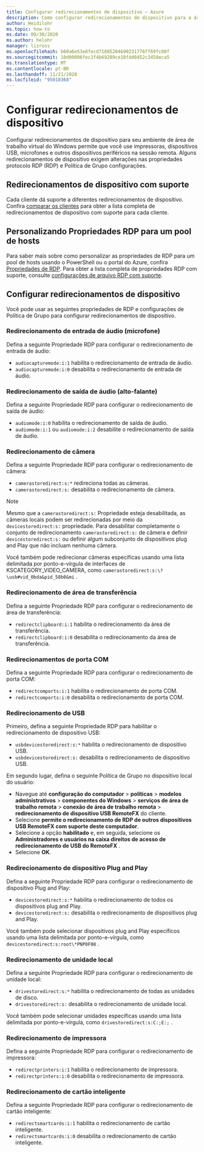 ```yaml
---
title: Configurar redirecionamentos de dispositivo – Azure
description: Como configurar redirecionamentos de dispositivo para a área de trabalho virtual do Windows.
author: Heidilohr
ms.topic: how-to
ms.date: 09/30/2020
ms.author: helohr
manager: lizross
ms.openlocfilehash: b60a6e53e8fecd71885204690231776ff69fc08f
ms.sourcegitcommit: 10d00006fec1f4b69289ce18fdd0452c3458eca5
ms.translationtype: MT
ms.contentlocale: pt-BR
ms.lasthandoff: 11/21/2020
ms.locfileid: "95018368"
---
```

# <a name="configure-device-redirections"></a>Configurar redirecionamentos de dispositivo

Configurar redirecionamentos de dispositivo para seu ambiente de área de trabalho virtual do Windows permite que você use impressoras, dispositivos USB, microfones e outros dispositivos periféricos na sessão remota. Alguns redirecionamentos de dispositivo exigem alterações nas propriedades protocolo RDP (RDP) e Política de Grupo configurações.

## <a name="supported-device-redirections"></a>Redirecionamentos de dispositivo com suporte

Cada cliente dá suporte a diferentes redirecionamentos de dispositivo. Confira [comparar os clientes](/windows-server/remote/remote-desktop-services/clients/remote-desktop-app-compare) para obter a lista completa de redirecionamentos de dispositivo com suporte para cada cliente.

## <a name="customizing-rdp-properties-for-a-host-pool"></a>Personalizando Propriedades RDP para um pool de hosts

Para saber mais sobre como personalizar as propriedades de RDP para um pool de hosts usando o PowerShell ou o portal do Azure, confira [Propriedades de RDP](customize-rdp-properties.md). Para obter a lista completa de propriedades RDP com suporte, consulte [configurações de arquivo RDP com suporte](/windows-server/remote/remote-desktop-services/clients/rdp-files?context=%2fazure%2fvirtual-desktop%2fcontext%2fcontext).

## <a name="setup-device-redirections"></a>Configurar redirecionamentos de dispositivo

Você pode usar as seguintes propriedades de RDP e configurações de Política de Grupo para configurar redirecionamentos de dispositivo.

### <a name="audio-input-microphone-redirection"></a>Redirecionamento de entrada de áudio (microfone)

Defina a seguinte Propriedade RDP para configurar o redirecionamento de entrada de áudio:

- `audiocapturemode:i:1` habilita o redirecionamento de entrada de áudio.
- `audiocapturemode:i:0` desabilita o redirecionamento de entrada de áudio.

### <a name="audio-output-speaker-redirection"></a>Redirecionamento de saída de áudio (alto-falante)

Defina a seguinte Propriedade RDP para configurar o redirecionamento de saída de áudio:

- `audiomode:i:0` habilita o redirecionamento de saída de áudio.
- `audiomode:i:1` ou `audiomode:i:2` desabilite o redirecionamento de saída de áudio.

### <a name="camera-redirection"></a>Redirecionamento de câmera

Defina a seguinte Propriedade RDP para configurar o redirecionamento de câmera:

- `camerastoredirect:s:*` redireciona todas as câmeras.
- `camerastoredirect:s:` desabilita o redirecionamento de câmera.

>[!NOTE]
>Mesmo que a `camerastoredirect:s:` Propriedade esteja desabilitada, as câmeras locais podem ser redirecionadas por meio da `devicestoredirect:s:` propriedade. Para desabilitar completamente o conjunto de redirecionamento `camerastoredirect:s:` de câmera e definir `devicestoredirect:s:` ou definir algum subconjunto de dispositivos plug and Play que não incluam nenhuma câmera.

Você também pode redirecionar câmeras específicas usando uma lista delimitada por ponto-e-vírgula de interfaces de KSCATEGORY_VIDEO_CAMERA, como `camerastoredirect:s:\?\usb#vid_0bda&pid_58b0&mi` . 

### <a name="clipboard-redirection"></a>Redirecionamento de área de transferência

Defina a seguinte Propriedade RDP para configurar o redirecionamento de área de transferência:

- `redirectclipboard:i:1` habilita o redirecionamento da área de transferência.
- `redirectclipboard:i:0` desabilita o redirecionamento da área de transferência.

### <a name="com-port-redirections"></a>Redirecionamentos de porta COM

Defina a seguinte Propriedade RDP para configurar o redirecionamento de porta COM:

- `redirectcomports:i:1` habilita o redirecionamento de porta COM.
- `redirectcomports:i:0` desabilita o redirecionamento de porta COM.

### <a name="usb-redirection"></a>Redirecionamento de USB

Primeiro, defina a seguinte Propriedade RDP para habilitar o redirecionamento de dispositivo USB:

- `usbdevicestoredirect:s:*` habilita o redirecionamento de dispositivo USB.
- `usbdevicestoredirect:s:` desabilita o redirecionamento de dispositivo USB.

Em segundo lugar, defina o seguinte Política de Grupo no dispositivo local do usuário:

- Navegue até **configuração do computador**  >  **políticas** >  **modelos administrativos**  >  **componentes do Windows**  >  **serviços de área de trabalho remota**  >  **conexão de área de trabalho remota**  >  **redirecionamento de dispositivo USB RemoteFX** do cliente.
- Selecione **permite o redirecionamento de RDP de outros dispositivos USB RemoteFX com suporte deste computador**.
- Selecione a opção **habilitado** e, em seguida, selecione os **Administradores e usuários na caixa direitos de acesso de redirecionamento de USB do RemoteFX** .
- Selecione **OK**.

### <a name="plug-and-play-device-redirection"></a>Redirecionamento de dispositivo Plug and Play

Defina a seguinte Propriedade RDP para configurar o redirecionamento de dispositivo Plug and Play:

- `devicestoredirect:s:*` habilita o redirecionamento de todos os dispositivos plug and Play.
- `devicestoredirect:s:` desabilita o redirecionamento de dispositivos plug and Play.

Você também pode selecionar dispositivos plug and Play específicos usando uma lista delimitada por ponto-e-vírgula, como `devicestoredirect:s:root\*PNP0F08` .

### <a name="local-drive-redirection"></a>Redirecionamento de unidade local

Defina a seguinte Propriedade RDP para configurar o redirecionamento de unidade local:

- `drivestoredirect:s:*` habilita o redirecionamento de todas as unidades de disco.
- `drivestoredirect:s:` desabilita o redirecionamento de unidade local.

Você também pode selecionar unidades específicas usando uma lista delimitada por ponto-e-vírgula, como `drivestoredirect:s:C:;E:;` .

### <a name="printer-redirection"></a>Redirecionamento de impressora

Defina a seguinte Propriedade RDP para configurar o redirecionamento de impressora:

- `redirectprinters:i:1` habilita o redirecionamento de impressora.
- `redirectprinters:i:0` desabilita o redirecionamento de impressora.

### <a name="smart-card-redirection"></a>Redirecionamento de cartão inteligente

Defina a seguinte Propriedade RDP para configurar o redirecionamento de cartão inteligente:

- `redirectsmartcards:i:1` habilita o redirecionamento de cartão inteligente.
- `redirectsmartcards:i:0` desabilita o redirecionamento de cartão inteligente.